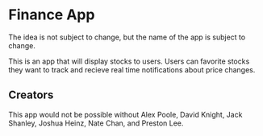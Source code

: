 # Finance App
The idea is not subject to change, but the name of the app is subject to change.

This is an app that will display stocks to users. Users can favorite stocks they want to track and recieve real time notifications about price changes.

## Creators
This app would not be possible without Alex Poole, David Knight, Jack Shanley, Joshua Heinz, Nate Chan, and Preston Lee.
